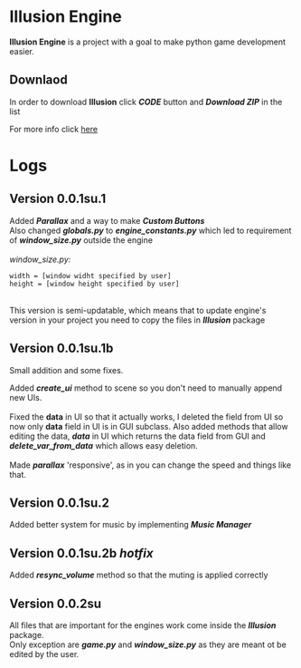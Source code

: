   

# Illusion Engine

**Illusion Engine** is a project with a goal to make python game development easier.

## Downlaod
In order to download **Illusion** click ***CODE*** button and ***Download ZIP*** in the list

For more info click [here](https://github.com/a4aran/IllusionEngine/wiki)

# Logs
## Version 0.0.1su.1
Added ***Parallax*** and a way to make ***Custom Buttons***<br>
Also changed ***globals.py*** to ***engine_constants.py*** 
which led to requirement of ***window_size.py*** outside the engine
<br>
<br>
*window_size.py:*
```
width = [window widht specified by user]
height = [window height specified by user]
```
<br>
This version is semi-updatable, which means that to update engine's version in your project 
you need to copy the files in <i><b>Illusion</b></i> package

## Version 0.0.1su.1b
Small addition and some fixes.

Added **_create_ui_** method to scene so you don't need to manually append new UIs.
<br>
<br>
Fixed the **data** in UI so that it actually works, I deleted the field from UI so now only **data** field in UI is in GUI subclass. Also added methods that allow editing the data, **_data_** in UI which returns the data field from GUI and **_delete_var_from_data_** which allows easy deletion.
<br>
<br>
Made **_parallax_** 'responsive', as in you can change the speed and things like that.

## Version 0.0.1su.2
Added better system for music by implementing _**Music Manager**_

## Version 0.0.1su.2b _hotfix_
Added _**resync_volume**_ method so that the muting is applied correctly

## Version 0.0.2su
All files that are important for the engines work come inside the _**Illusion**_ package.<br>
Only exception are **_game.py_** and **_window_size.py_** as they are meant ot be edited by the user.

